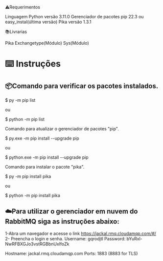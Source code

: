 ⚠️Requerimentos

Linguagem Python versão 3.11.0
Gerenciador de pacotes pip 22.3 ou easy_instal(última versão)
Pika versão 1.3.1

📚Livrarias

Pika
Exchangetype(Módulo)
Sys(Módulo)


<h1><strong>⌨️ Instruções</strong></h1>


<h2>📦Comando para verificar os pacotes instalados.</h2>

$ py -m pip list

ou 

$ python -m pip list

Comando para atualizar o gerenciador de pacotes "pip".

$ py.exe -m pip install --upgrade pip

ou

$ python.exe -m pip install --upgrade pip

Comando para instalar o pacote "pika".

$ py -m pip install pika

ou

$ python -m pip install pika


<h2>☁️Para utilizar o gerenciador em nuvem do RabbitMQ siga as instruções abaixo:</h2>

1-Abra um navegador e acesse o link https://jackal.rmq.cloudamqp.com/#/
2- Preencha o login e senha.
Username: gqrodjtl
Password: bYuRxl-NwRFBXGJo3vstRGBbnUxlfoZk

Hostname: jackal.rmq.cloudamqp.com
Ports: 1883  (8883 for TLS)

